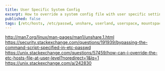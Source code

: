 ```yaml
---
title: User Specific System Config  
excerpt: How to override a system config file with user specific settings  
published: false  
tags: [/etc/hosts, /etc/passwd, unshare, userland, userspace, mountspace]  
---
```


http://man7.org/linux/man-pages/man1/unshare.1.html
https://security.stackexchange.com/questions/191939/bypassing-the-command-script-specified-in-etc-passwd
https://unix.stackexchange.com/questions/57459/how-can-i-override-the-etc-hosts-file-at-user-level?noredirect=1&lq=1
https://unix.stackexchange.com/a/242830
